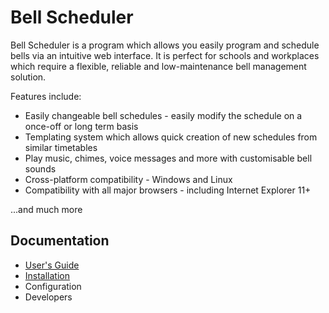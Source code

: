 # Bell Scheduler

Bell Scheduler is a program which allows you easily program and schedule bells via an intuitive web interface. It is perfect for schools and workplaces which require a flexible, reliable and low-maintenance bell management solution.

<a href="https://angussidney.github.io/bell-scheduler/" style="display: none;">Read this documentation in the documentation viewer!</a>

Features include:
 - Easily changeable bell schedules - easily modify the schedule on a once-off or long term basis
 - Templating system which allows quick creation of new schedules from similar timetables
 - Play music, chimes, voice messages and more with customisable bell sounds
 - Cross-platform compatibility - Windows and Linux
 - Compatibility with all major browsers - including Internet Explorer 11+

...and much more

## Documentation

 - [User's Guide](getting_started.md)
 - [Installation](installation.md)
 - Configuration
 - Developers
